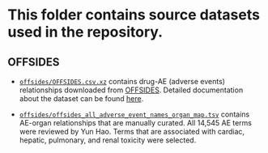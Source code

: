# This folder contains source datasets used in the repository.

## OFFSIDES 

+ [`offsides/OFFSIDES.csv.xz`](offsides/OFFSIDES.csv.xz) contains drug-AE (adverse events) relationships downloaded from [OFFSIDES](http://tatonettilab.org/resources/nsides/OFFSIDES.csv.xz). Detailed documentation about the dataset can be found [here](https://github.com/tatonetti-lab/nsides-release/blob/master/release-notes/v0.1.md). 

+ [`offsides/offsides_all_adverse_event_names_organ_map.tsv`](offsides/offsides_all_adverse_event_names_organ_map.tsv) contains AE-organ relationships that are manually curated. All 14,545 AE terms were reviewed by Yun Hao. Terms that are associated with cardiac, hepatic, pulmonary, and renal toxicity were selected.

